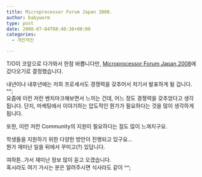 ```yaml
---
title: Microprocessor Forum Japan 2008.
author: babyworm
type: post
date: 2008-07-04T08:40:38+00:00
categories:
  - 개인적인

---
```

T/O이 코앞으로 다가와서 한참 바쁩니다만, [Microprocessor Forum Japan 2008][1]에 갔다오기로 결정했습니다.

내년이나 내후년에는 저희 프로세서도 경쟁력을 갖추어서 저기서 발표하게 될 겁니다. ^^;  
요즘에 이런 저런 벤치마크해보면서 느끼는 건데, 어느 정도 경쟁력을 갖추었다고 생각됩니다. 단지, 마케팅에서 이야기하는 압도적인 뭔가가 필요하다는 것을 많이 생각하게 됩니다.

또한, 이런 저런 Community의 지원이 필요하다는 점도 많이 느껴지구요.

학생들을 지원하기 위한 다양한 방안이 진행되고 있구요&#8230;  
뭔가 재미난 일을 뒤에서 꾸미고(?) 있답니다.

여하튼..가서 재미난 정보 많이 듣고 오겠습니다.  
혹시라도 여기 가시는 분은 알려주시면 식사라도 같이 ^^;

 [1]: http://www.ednjapan.com/content/mpf2008/index_en.html